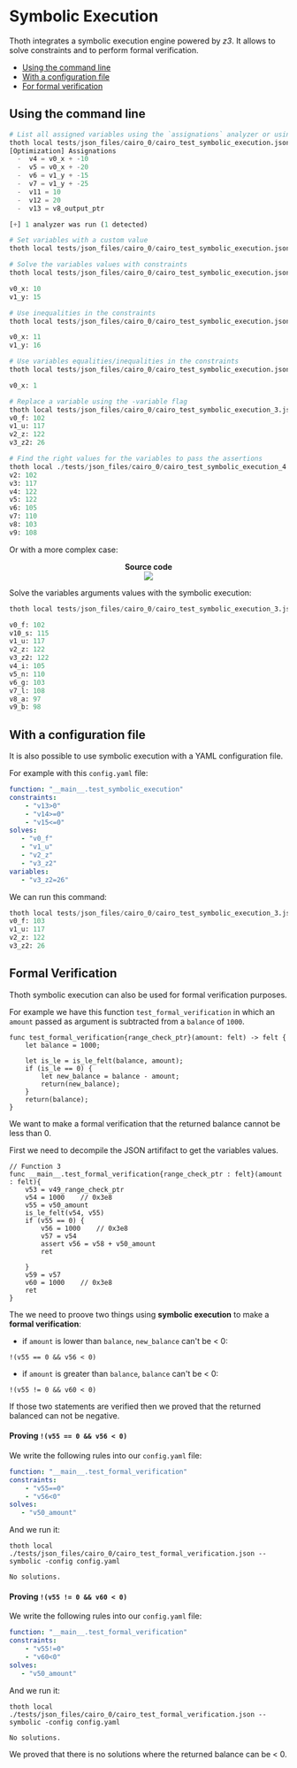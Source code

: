 
# Symbolic Execution

Thoth integrates a symbolic execution engine powered by *z3*. It allows to solve constraints and to perform formal verification.

- [Using the command line](#using-the-command-line)
- [With a configuration file](#with-a-configuration-file)
- [For formal verification](#formal-verification)

## Using the command line

``` python
# List all assigned variables using the `assignations` analyzer or using the decompiler `-d`
thoth local tests/json_files/cairo_0/cairo_test_symbolic_execution.json -a assignations
[Optimization] Assignations 
  -  v4 = v0_x + -10
  -  v5 = v0_x + -20
  -  v6 = v1_y + -15
  -  v7 = v1_y + -25
  -  v11 = 10
  -  v12 = 20
  -  v13 = v8_output_ptr

[+] 1 analyzer was run (1 detected)

# Set variables with a custom value
thoth local tests/json_files/cairo_0/cairo_test_symbolic_execution.json --symbolic -function __main__.test_symbolic_execution -variables v0_x=1 -constraint v4==0 v6==0 -solve v1_y

# Solve the variables values with constraints 
thoth local tests/json_files/cairo_0/cairo_test_symbolic_execution.json --symbolic -function __main__.test_symbolic_execution -constraint v4==0 v6==0 -solve v0_x v1_y

v0_x: 10
v1_y: 15

# Use inequalities in the constraints 
thoth local tests/json_files/cairo_0/cairo_test_symbolic_execution.json --symbolic -function __main__.test_symbolic_execution -constraint v4!=0 v6!=0 -solve v0_x v1_y

v0_x: 11
v1_y: 16

# Use variables equalities/inequalities in the constraints 
thoth local tests/json_files/cairo_0/cairo_test_symbolic_execution.json --symbolic -function __main__.test_symbolic_execution -constraint v4!=v6 -solve v0_x v1_y

v0_x: 1

# Replace a variable using the -variable flag 
thoth local tests/json_files/cairo_0/cairo_test_symbolic_execution_3.json --symbolic -function __main__.test_symbolic_execution -constraint v13==0 v14==0 v15==0  -solve v0_f v1_u v2_z v3_z2 -variables v3_z2=26  
v0_f: 102
v1_u: 117
v2_z: 122
v3_z2: 26

# Find the right values for the variables to pass the assertions
thoth local ./tests/json_files/cairo_0/cairo_test_symbolic_execution_4.json  --symbolic -function __main__.test_symbolic_execution -solve v2 v3 v4 v5 v6 v7 v8 v9 -assertions
v2: 102
v3: 117
v4: 122
v5: 122
v6: 105
v7: 110
v8: 103
v9: 108
```

Or with a more complex case:

<p align="center">
	<b> Source code </b></br>
	<img src="/images/thoth/thoth_symbolic_execution_source.png"/></br>
</p>

Solve the variables arguments values with the symbolic execution:

```python
thoth local tests/json_files/cairo_0/cairo_test_symbolic_execution_3.json --symbolic -function __main__.test_symbolic_execution -constraint v13==0 v14==0 v15==0 v16==0 v17==0 v18==0 v19==0 v20==0 v21==0 v22==0 v23==0 -solve v0_f v1_u v2_z v3_z2 v4_i v5_n v6_g v7_l v8_a v9_b v10_s

v0_f: 102
v10_s: 115
v1_u: 117
v2_z: 122
v3_z2: 122
v4_i: 105
v5_n: 110
v6_g: 103
v7_l: 108
v8_a: 97
v9_b: 98
```

## With a configuration file

It is also possible to use symbolic execution with a YAML configuration file.

For example with this `config.yaml` file:
```yaml
function: "__main__.test_symbolic_execution"
constraints: 
    - "v13>0"
    - "v14>=0"
    - "v15<=0"
solves:
   - "v0_f"
   - "v1_u" 
   - "v2_z"
   - "v3_z2"
variables:
   - "v3_z2=26"
```

We can run this command:
```python
thoth local tests/json_files/cairo_0/cairo_test_symbolic_execution_3.json --symbolic -config ./config.yaml
v0_f: 103
v1_u: 117
v2_z: 122
v3_z2: 26
```

## Formal Verification

Thoth symbolic execution can also be used for formal verification purposes.

For example we have this function `test_formal_verification` in which an `amount` passed as argument is subtracted from a `balance` of `1000`.

```cairo
func test_formal_verification{range_check_ptr}(amount: felt) -> felt {
    let balance = 1000;
    
    let is_le = is_le_felt(balance, amount);
    if (is_le == 0) {
        let new_balance = balance - amount;
        return(new_balance);
    } 
    return(balance);
}
```

We want to make a formal verification that the returned balance cannot be less than 0.

First we need to decompile the JSON artififact to get the variables values.

```cairo
// Function 3
func __main__.test_formal_verification{range_check_ptr : felt}(amount : felt){
    v53 = v49_range_check_ptr
    v54 = 1000    // 0x3e8
    v55 = v50_amount
    is_le_felt(v54, v55)
    if (v55 == 0) {
        v56 = 1000    // 0x3e8
        v57 = v54
        assert v56 = v58 + v50_amount
        ret

    }
    v59 = v57
    v60 = 1000    // 0x3e8
    ret
}

```
The we need to proove two things using **symbolic execution** to make a **formal verification**: 

- if `amount` is lower than `balance`, `new_balance` can't be < 0: 
```
!(v55 == 0 && v56 < 0)
```

- if `amount` is greater than `balance`, `balance` can't be < 0: 
```
!(v55 != 0 && v60 < 0)
```

If those two statements are verified then we proved that the returned balanced can not be negative.

#### Proving `!(v55 == 0 && v56 < 0)`

We write the following rules into our `config.yaml` file:

```yaml
function: "__main__.test_formal_verification"
constraints: 
    - "v55==0"
    - "v56<0"
solves:
   - "v50_amount"
```
And we run it:
```
thoth local ./tests/json_files/cairo_0/cairo_test_formal_verification.json --symbolic -config config.yaml

No solutions.
```

#### Proving `!(v55 != 0 && v60 < 0)`

We write the following rules into our `config.yaml` file:

```yaml
function: "__main__.test_formal_verification"
constraints: 
    - "v55!=0"
    - "v60<0"
solves:
   - "v50_amount"
```
And we run it:
```
thoth local ./tests/json_files/cairo_0/cairo_test_formal_verification.json --symbolic -config config.yaml

No solutions.
```

We proved that there is no solutions where the returned balance can be < 0.